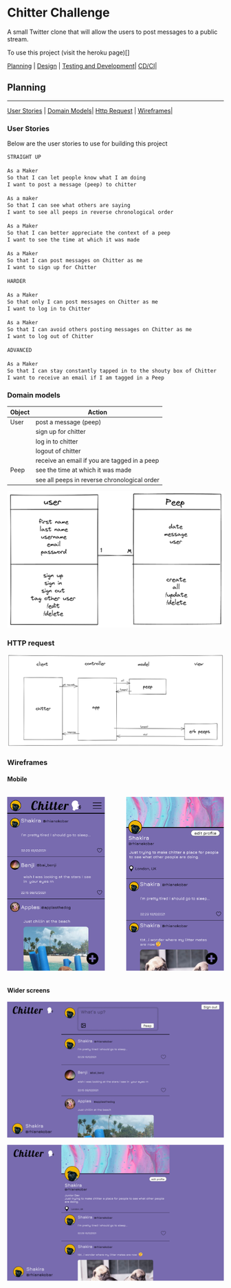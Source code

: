 Chitter Challenge
=================

A small Twitter clone that will allow the users to post messages to a public stream.

To use this project (visit the heroku page)[]

[Planning](#Planning) | [Design](#Design) | [Testing and Development](#Work)| [CD/CI](#CD/CI)|


<h2 id="Planning">Planning</h2>

------------------------------------

[User Stories](#user_stories) | [Domain Models](#domain_models)| [Http Request](#http_request) | [Wireframes](#wireframes)|

 <h3 id="user_stories">User Stories</h3>

Below are the user stories to use for building this project

```
STRAIGHT UP

As a Maker
So that I can let people know what I am doing  
I want to post a message (peep) to chitter

As a maker
So that I can see what others are saying  
I want to see all peeps in reverse chronological order

As a Maker
So that I can better appreciate the context of a peep
I want to see the time at which it was made

As a Maker
So that I can post messages on Chitter as me
I want to sign up for Chitter

HARDER

As a Maker
So that only I can post messages on Chitter as me
I want to log in to Chitter

As a Maker
So that I can avoid others posting messages on Chitter as me
I want to log out of Chitter

ADVANCED

As a Maker
So that I can stay constantly tapped in to the shouty box of Chitter
I want to receive an email if I am tagged in a Peep
```

<h3 id="domain_models">Domain models</h3>

| Object | Action |
|--------|--------|
|User| post a message (peep)|
||sign up for chitter|
||log in to chitter|
||logout of chitter|
||receive an email if you are tagged in a peep|
|Peep|see the time at which it was made|
||see all peeps in reverse chronological order|

![Domain_Model](resources/domain-models.png)

<h3 id="http_request">HTTP request</h3>

![HTTP_request](resources/http-request.png)

<h3 id="wireframes">Wireframes</h3>

#### Mobile
<div style="display:flex; gap:50px;">

![mobile home](resources/mobile-home.png)

![mobile profile](resources/mobile-profile.png)

</div>



#### Wider screens

![home](resources/home.png)

![profile](resources/profile.png)